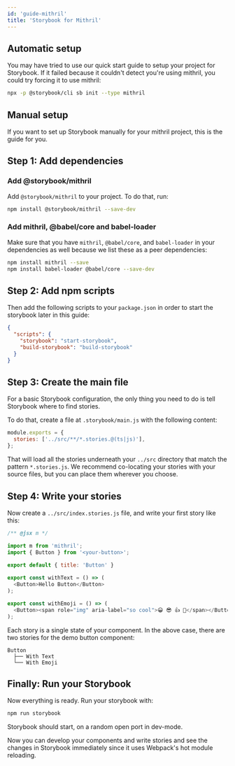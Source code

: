 ```yaml
---
id: 'guide-mithril'
title: 'Storybook for Mithril'
---
```


## Automatic setup

You may have tried to use our quick start guide to setup your project for Storybook.
If it failed because it couldn't detect you're using mithril, you could try forcing it to use mithril:

```sh
npx -p @storybook/cli sb init --type mithril
```

## Manual setup

If you want to set up Storybook manually for your mithril project, this is the guide for you.

## Step 1: Add dependencies

### Add @storybook/mithril

Add `@storybook/mithril` to your project. To do that, run:

```sh
npm install @storybook/mithril --save-dev
```

### Add mithril, @babel/core and babel-loader

Make sure that you have `mithril`, `@babel/core`, and `babel-loader` in your dependencies as well because we list these as a peer dependencies:

```sh
npm install mithril --save
npm install babel-loader @babel/core --save-dev
```

## Step 2: Add npm scripts

Then add the following scripts to your `package.json` in order to start the storybook later in this guide:

```json
{
  "scripts": {
    "storybook": "start-storybook",
    "build-storybook": "build-storybook"
  }
}
```

## Step 3: Create the main file

For a basic Storybook configuration, the only thing you need to do is tell Storybook where to find stories.

To do that, create a file at `.storybook/main.js` with the following content:

```js
module.exports = {
  stories: ['../src/**/*.stories.@(ts|js)'],
};
```

That will load all the stories underneath your `../src` directory that match the pattern `*.stories.js`. We recommend co-locating your stories with your source files, but you can place them wherever you choose.

## Step 4: Write your stories

Now create a `../src/index.stories.js` file, and write your first story like this:

```js
/** @jsx m */

import m from 'mithril';
import { Button } from '<your-button>';

export default { title: 'Button' }
  
export const withText = () => (
  <Button>Hello Button</Button>
);

export const withEmoji = () => (
  <Button><span role="img" aria-label="so cool">😀 😎 👍 💯</span></Button>
);
```

Each story is a single state of your component. In the above case, there are two stories for the demo button component:

```plaintext
Button
  ├── With Text
  └── With Emoji
```

## Finally: Run your Storybook

Now everything is ready. Run your storybook with:

```sh
npm run storybook
```

Storybook should start, on a random open port in dev-mode.

Now you can develop your components and write stories and see the changes in Storybook immediately since it uses Webpack's hot module reloading.
